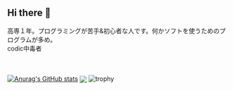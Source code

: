 ## Hi there 👋

高専１年。プログラミングが苦手&初心者な人です。何かソフトを使うためのプログラムが多め。<br>codic中毒者<br><br>　　　　　　　　　　　　　　　<br>

[![Anurag's GitHub stats](https://github-readme-stats.vercel.app/api?username=rintaro-s&ja)](https://github.com/anuraghazra/github-readme-stats)
<img  align="center"  src="https://github-readme-stats.anuraghazra1.vercel.app/api/top-langs/?username=rintaro-s&no-bg=true&no-frame=true&langs_count=30&hide=HTML,javascript,css,java&layout=compact"/>
![trophy](https://github-profile-trophy.vercel.app/?username=rintaro-s)
